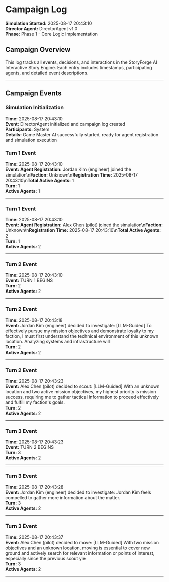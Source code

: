 # Campaign Log

**Simulation Started:** 2025-08-17 20:43:10  
**Director Agent:** DirectorAgent v1.0  
**Phase:** Phase 1 - Core Logic Implementation  

## Campaign Overview

This log tracks all events, decisions, and interactions in the StoryForge AI Interactive Story Engine.
Each entry includes timestamps, participating agents, and detailed event descriptions.

---

## Campaign Events

### Simulation Initialization
**Time:** 2025-08-17 20:43:10  
**Event:** DirectorAgent initialized and campaign log created  
**Participants:** System  
**Details:** Game Master AI successfully started, ready for agent registration and simulation execution


### Turn 1 Event
**Time:** 2025-08-17 20:43:10  
**Event:** **Agent Registration:** Jordan Kim (engineer) joined the simulation\n**Faction:** Unknown\n**Registration Time:** 2025-08-17 20:43:10\n**Total Active Agents:** 1  
**Turn:** 1  
**Active Agents:** 1  

---

### Turn 1 Event
**Time:** 2025-08-17 20:43:10  
**Event:** **Agent Registration:** Alex Chen (pilot) joined the simulation\n**Faction:** Unknown\n**Registration Time:** 2025-08-17 20:43:10\n**Total Active Agents:** 2  
**Turn:** 1  
**Active Agents:** 2  

---

### Turn 2 Event
**Time:** 2025-08-17 20:43:10  
**Event:** TURN 1 BEGINS  
**Turn:** 2  
**Active Agents:** 2  

---

### Turn 2 Event
**Time:** 2025-08-17 20:43:18  
**Event:** Jordan Kim (engineer) decided to investigate: [LLM-Guided] To effectively pursue my mission objectives and demonstrate loyalty to my faction, I must first understand the technical environment of this unknown location. Analyzing systems and infrastructure will  
**Turn:** 2  
**Active Agents:** 2  

---

### Turn 2 Event
**Time:** 2025-08-17 20:43:23  
**Event:** Alex Chen (pilot) decided to scout: [LLM-Guided] With an unknown location and two active mission objectives, my highest priority is mission success, requiring me to gather tactical information to proceed effectively and fulfill my faction's goals.  
**Turn:** 2  
**Active Agents:** 2  

---

### Turn 3 Event
**Time:** 2025-08-17 20:43:23  
**Event:** TURN 2 BEGINS  
**Turn:** 3  
**Active Agents:** 2  

---

### Turn 3 Event
**Time:** 2025-08-17 20:43:28  
**Event:** Jordan Kim (engineer) decided to investigate: Jordan Kim feels compelled to gather more information about the matter.  
**Turn:** 3  
**Active Agents:** 2  

---

### Turn 3 Event
**Time:** 2025-08-17 20:43:37  
**Event:** Alex Chen (pilot) decided to move: [LLM-Guided] With two mission objectives and an unknown location, moving is essential to cover new ground and actively search for relevant information or points of interest, especially since the previous scout yie  
**Turn:** 3  
**Active Agents:** 2  

---
